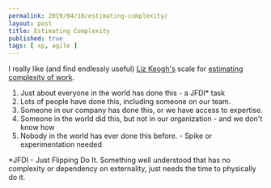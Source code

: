 ```yaml
---
permalink: 2019/04/10/estimating-complexity/
layout: post
title: Estimating Complexity
published: true 
tags: [ xp, agile ]
---
```


I really like (and find endlessly useful) <a href="https://twitter.com/lunivore">Liz Keogh's</a> scale for 
<a href="https://lizkeogh.com/2013/07/21/estimating-complexity/">estimating complexity of work</a>.

<ol>
<li>Just about everyone in the world has done this - a JFDI* task</li>
<li>Lots of people have done this, including someone on our team.</li>
<li>Someone in our company has done this, or we have access to expertise.</li>
<li>Someone in the world did this, but not in our organization - and we don't know how</li>
<li>Nobody in the world has ever done this before. - Spike or experimentation needed</li>
</ol>


*JFDI - Just Flipping Do It. Something well understood that has no complexity or dependency on externality, 
just needs the time to physically do it.
